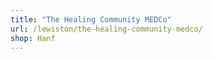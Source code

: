 ```yaml
---
title: "The Healing Community MEDCo"
url: /lewiston/the-healing-community-medco/
shop: Hanf
---
```

